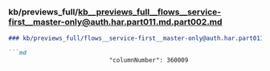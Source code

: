 ### kb/previews_full/kb__previews_full__flows__service-first__master-only@auth.har.part011.md.part002.md

```md
### kb/previews_full/flows__service-first__master-only@auth.har.part011.md (part 002)

```md
                            "columnNumber": 360009
              
```

```

```
